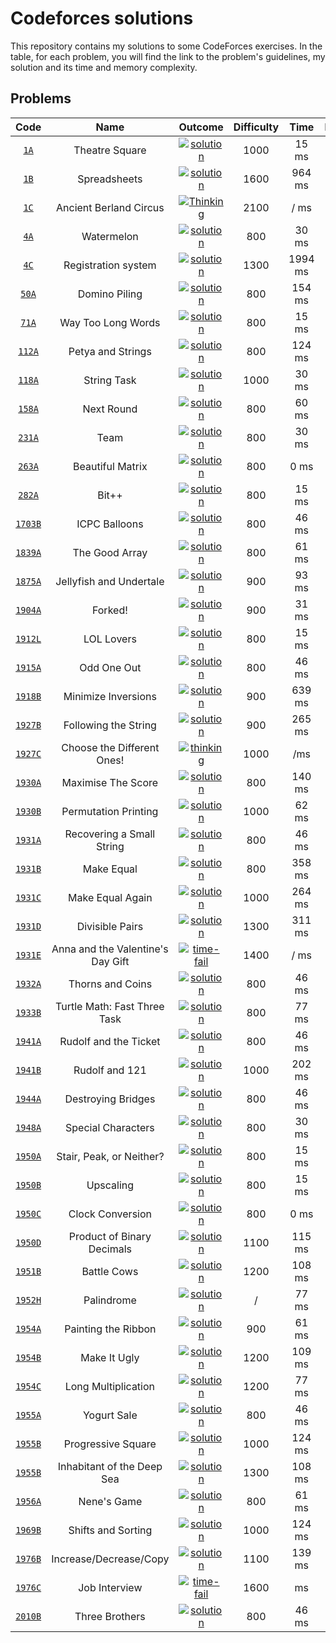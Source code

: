 # Codeforces solutions

This repository contains my solutions to some CodeForces exercises. In the table, for each problem, you will find the link to the problem's guidelines, my solution and its time and memory complexity.

## Problems

| __Code__ | __Name__ | __Outcome__ | __Difficulty__ | __Time__ | __Memory__ | __Language__ |
| :---: | :---: | :---: | :---: | :---: | :---: | :---: |
| [`1A`](https://codeforces.com/problemset/problem/1/A) | Theatre Square | [![solution](res/solution.svg)](src/theatre-square/main.cpp) | 1000 | 15 ms | 0 KB | ![cpp](res/cpp.svg) |
| [`1B`](https://codeforces.com/problemset/problem/1/B) | Spreadsheets | [![solution](res/solution.svg)](src/spreadsheets/main.cpp) | 1600 | 964 ms | 0 KB | ![cpp](res/cpp.svg) |
| [`1C`](https://codeforces.com/problemset/problem/1/C) | Ancient Berland Circus | [![Thinking](res/thinking.svg)](src/ancient-berland-circus/main.cpp) | 2100 | / ms | / KB | ![cpp](res/cpp.svg) |
| [`4A`](https://codeforces.com/problemset/problem/4/A) | Watermelon | [![solution](res/solution.svg)](src/watermelon/main.cpp) | 800 | 30 ms | 0 KB | ![cpp](res/cpp.svg) |
| [`4C`](https://codeforces.com/problemset/problem/4/C) | Registration system | [![solution](res/solution.svg)](src/registration-system/main.cpp) | 1300 | 1994 ms | 1300  KB | ![cpp](res/cpp.svg) |
| [`50A`](https://codeforces.com/problemset/problem/50/A) | Domino Piling | [![solution](res/solution.svg)](src/domino-piling/main.cpp) | 800 | 154 ms | 100 KB | ![cpp](res/cpp.svg) |
| [`71A`](https://codeforces.com/problemset/problem/71/A) | Way Too Long Words | [![solution](res/solution.svg)](src/way-too-long-words/main.cpp) | 800 | 15 ms | 0 KB | ![cpp](res/cpp.svg) |
| [`112A`](https://codeforces.com/problemset/problem/112/A) | Petya and Strings | [![solution](res/solution.svg)](src/petya-and-strings/main.cpp) | 800 | 124 ms | 0 KB | ![cpp](res/cpp.svg) |
| [`118A`](https://codeforces.com/problemset/problem/118/A) | String Task | [![solution](res/solution.svg)](src/string-task/main.cpp) | 1000 | 30 ms | 0 KB | ![cpp](res/cpp.svg) |
| [`158A`](https://codeforces.com/problemset/problem/158/A) | Next Round | [![solution](res/solution.svg)](src/next-round/main.cpp) | 800 | 60 ms | 0 KB | ![cpp](res/cpp.svg) |
| [`231A`](https://codeforces.com/problemset/problem/231/A) | Team | [![solution](res/solution.svg)](src/team/main.cpp) | 800 | 30 ms | 0 KB | ![cpp](res/cpp.svg) |
| [`263A`](https://codeforces.com/problemset/problem/263/A) | Beautiful Matrix | [![solution](res/solution.svg)](src/beautiful-matrix/main.cpp) | 800 | 0 ms | 0 KB | ![cpp](res/cpp.svg) |
| [`282A`](https://codeforces.com/problemset/problem/282/A) | Bit++ | [![solution](res/solution.svg)](src/bit++/main.cpp) | 800 | 15 ms | 0 KB | ![cpp](res/cpp.svg) |
| [`1703B`](https://codeforces.com/problemset/problem/1703/B) | ICPC Balloons | [![solution](res/solution.svg)](src/ICPC-balloons/main.cpp) | 800 | 46 ms | 0 KB | ![cpp](res/cpp.svg) |
| [`1839A`](https://codeforces.com/problemset/problem/1839/A) | The Good Array | [![solution](res/solution.svg)](src/the-good-array/main.cpp) | 800 | 61 ms | 100 KB | ![cpp](res/cpp.svg) |
| [`1875A`](https://codeforces.com/problemset/problem/1875/A) | Jellyfish and Undertale | [![solution](res/solution.svg)](src/jellyfish-and-undertale/main.cpp) | 900 | 93 ms | 0 KB | ![cpp](res/cpp.svg) |
| [`1904A`](https://codeforces.com/problemset/problem/1904/A) | Forked! | [![solution](res/solution.svg)](src/forked/main.cpp) | 900 | 31 ms | 0 KB | ![cpp](res/cpp.svg) |
| [`1912L`](https://codeforces.com/problemset/problem/1912/L) | LOL Lovers | [![solution](res/solution.svg)](src/LOL-lovers/main.cpp) | 800 | 15 ms | 0 KB | ![cpp](res/cpp.svg) |
| [`1915A`](https://codeforces.com/problemset/problem/1915/A) | Odd One Out | [![solution](res/solution.svg)](src/odd-one-out/main.cpp) | 800 | 46 ms | 100 KB | ![cpp](res/cpp.svg) |
| [`1918B`](https://codeforces.com/problemset/problem/1918/B) | Minimize Inversions | [![solution](res/solution.svg)](src/minimize-inversions/main.cpp) | 900 | 639  ms | 5400 KB | ![cpp](res/cpp.svg) |
| [`1927B`](https://codeforces.com/problemset/problem/1927/B) | Following the String | [![solution](res/solution.svg)](src/following-the-string/main.cpp) | 900 | 265 ms |  600 KB | ![cpp](res/cpp.svg) |
| [`1927C`](https://codeforces.com/problemset/problem/1927/C) | Choose the Different Ones! | [![thinking](res/thinking.svg)](src/choose-the-different-ones/main.py) | 1000 | /ms | /KB | ![python](res/python.svg) |
| [`1930A`](https://codeforces.com/problemset/problem/1930/A) | Maximise The Score | [![solution](res/solution.svg)](src/maximise-the-score/main.cpp) | 800 | 140 ms | 0 KB | ![cpp](res/cpp.svg) |
| [`1930B`](https://codeforces.com/problemset/problem/1930/B) | Permutation Printing | [![solution](res/solution.svg)](src/permutation-printing/main.cpp) | 1000 | 62 ms | 100 KB | ![cpp](res/cpp.svg) |
| [`1931A`](https://codeforces.com/problemset/problem/1931/A) | Recovering a Small String | [![solution](res/solution.svg)](src/recovering-a-small-string/main.cpp) | 800 | 46 ms | 0 KB | ![cpp](res/cpp.svg) |
| [`1931B`](https://codeforces.com/problemset/problem/1931/B) | Make Equal | [![solution](res/solution.svg)](src/make-equal/main.cpp) | 800 | 358 ms | 1600 KB | ![cpp](res/cpp.svg) |
| [`1931C`](https://codeforces.com/problemset/problem/1931/C) | Make Equal Again | [![solution](res/solution.svg)](src/make-equal-again/main.cpp) | 1000 | 264 ms | 2100 KB | ![cpp](res/cpp.svg) |
| [`1931D`](https://codeforces.com/problemset/problem/1931/D) | Divisible Pairs | [![solution](res/solution.svg)](src/divisible-pairs/main.cpp) | 1300 | 311 ms | 12900 KB | ![cpp](res/cpp.svg) |
| [`1931E`](https://codeforces.com/problemset/problem/1931/E) | Anna and the Valentine's Day Gift | [![time-fail](res/time-fail.svg)](src/anna-and-the-valentines-day-gift/main.cpp) | 1400 | / ms | / KB | ![cpp](res/cpp.svg) |
| [`1932A`](https://codeforces.com/problemset/problem/1932/A) | Thorns and Coins | [![solution](res/solution.svg)](src/thorns-and-coins/main.cpp) | 800 | 46 ms | 0 KB | ![cpp](res/cpp.svg) |
| [`1933B`](https://codeforces.com/problemset/problem/1933/B) | Turtle Math: Fast Three Task | [![solution](res/solution.svg)](src/turtle-math-fast-three-task/main.cpp) | 800 | 77 ms | 100 KB | ![cpp](res/cpp.svg) |
| [`1941A`](https://codeforces.com/problemset/problem/1941/A) | Rudolf and the Ticket | [![solution](res/solution.svg)](src/rudolf-and-the-ticket/main.cpp) | 800 | 46 ms | 0 KB | ![cpp](res/cpp.svg) |
| [`1941B`](https://codeforces.com/problemset/problem/1941/B) | Rudolf and 121 | [![solution](res/solution.svg)](src/rudolf-and-121/main.py) | 1000 | 202 ms | 25700  KB | ![python](res/python.svg) |
| [`1944A`](https://codeforces.com/problemset/problem/1944/A) | Destroying Bridges | [![solution](res/solution.svg)](src/destroying-bridges/main.cpp) | 800 | 46 ms | 0 KB | ![cpp](res/cpp.svg) |
| [`1948A`](https://codeforces.com/problemset/problem/1948/A) | Special Characters | [![solution](res/solution.svg)](src/special-characters/main.cpp) | 800 | 30 ms | 0 KB | ![cpp](res/cpp.svg) |
| [`1950A`](https://codeforces.com/problemset/problem/1950/A) | Stair, Peak, or Neither? | [![solution](res/solution.svg)](src/stair-peak-or-neither/main.cpp) | 800 | 15 ms | 0 KB | ![cpp](res/cpp.svg) |
| [`1950B`](https://codeforces.com/problemset/problem/1950/B) | Upscaling | [![solution](res/solution.svg)](src/upscaling/main.cpp) | 800 | 15 ms | 0 KB | ![cpp](res/cpp.svg) |
| [`1950C`](https://codeforces.com/problemset/problem/1950/C) | Clock Conversion | [![solution](res/solution.svg)](src/clock-conversion/main.cpp) | 800 | 0 ms | 0 KB | ![cpp](res/cpp.svg) |
| [`1950D`](https://codeforces.com/problemset/problem/1950/D) | Product of Binary Decimals | [![solution](res/solution.svg)](src/product-of-binary-decimals/main.cpp) | 1100 | 115 ms | 0 KB | ![cpp](res/cpp.svg) |
| [`1951B`](https://codeforces.com/problemset/problem/1951/B) | Battle Cows | [![solution](res/solution.svg)](src/battle-cows/main.cpp) | 1200 | 108 ms | 100 KB | ![cpp](res/cpp.svg) |
| [`1952H`](https://codeforces.com/problemset/problem/1952/H) | Palindrome | [![solution](res/solution.svg)](src/palindrome/main.cpp) | / | 77 ms | 0 KB | ![cpp](res/cpp.svg) |
| [`1954A`](https://codeforces.com/problemset/problem/1954/A) | Painting the Ribbon | [![solution](res/solution.svg)](src/painting-the-ribbon/main.cpp) | 900 | 61 ms | 0 KB | ![cpp](res/cpp.svg) |
| [`1954B`](https://codeforces.com/problemset/problem/1954/B) | Make It Ugly | [![solution](res/solution.svg)](src/make-it-ugly/main.cpp) | 1200 | 109 ms | 0 KB | ![cpp](res/cpp.svg) |
| [`1954C`](https://codeforces.com/problemset/problem/1954/C) | Long Multiplication | [![solution](res/solution.svg)](src/long-multiplication/main.cpp) | 1200 | 77 ms | 100 KB | ![cpp](res/cpp.svg) |
| [`1955A`](https://codeforces.com/problemset/problem/1955/A) | Yogurt Sale | [![solution](res/solution.svg)](src/yogurt-sale/main.cpp) | 800 | 46 ms | 44 KB | ![cpp](res/cpp.svg) |
| [`1955B`](https://codeforces.com/problemset/problem/1955/B) | Progressive Square | [![solution](res/solution.svg)](src/progressive-square/main.cpp) | 1000 | 124 ms | 0 KB | ![cpp](res/cpp.svg) |
| [`1955B`](https://codeforces.com/problemset/problem/1955/C) | Inhabitant of the Deep Sea | [![solution](res/solution.svg)](src/inhabitant-of-the-deep-sea/main.cpp) | 1300 | 108 ms | 52 KB | ![cpp](res/cpp.svg) |
| [`1956A`](https://codeforces.com/problemset/problem/1956/A) | Nene's Game | [![solution](res/solution.svg)](src/nenes-game/main.cpp) | 800 | 61 ms | 0 KB | ![cpp](res/cpp.svg) |
| [`1969B`](https://codeforces.com/problemset/problem/1969/B) | Shifts and Sorting | [![solution](res/solution.svg)](src/shifts-and-sorting/main.py) | 1000 | 124 ms | 0 KB | ![python](res/python.svg) |
| [`1976B`](https://codeforces.com/problemset/problem/1976/B) | Increase/Decrease/Copy | [![solution](res/solution.svg)](src/increase-decrease-copy/main.cpp) | 1100 | 139 ms | 100 KB | ![cpp](res/cpp.svg) |
| [`1976C`](https://codeforces.com/problemset/problem/1976/C) | Job Interview | [![time-fail](res/time-fail.svg)](src/job-interview/main.cpp) | 1600 | ms | KB | ![cpp](res/cpp.svg) |
| [`2010B`](https://codeforces.com/problemset/problem/2010/B) | Three Brothers | [![solution](res/solution.svg)](src/three-brothers/main.cpp) | 800 | 46 ms | 100 KB | ![cpp](res/cpp.svg) |

<!--
| [`N`](https://codeforces.com/problemset/problem/) | Name | [![solution](res/solution.svg)](src/folder/main.) | Difficulty | ms | KB | ![](res/.svg) |
-->

<!-- SVG:
    - https://devicon.dev
    - www.svgrepo.com, line white, size 45px padding 50%
-->
